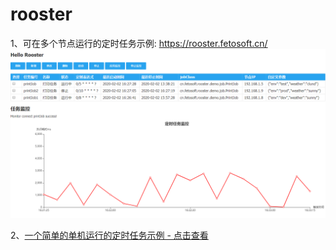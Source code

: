 # rooster
1、可在多个节点运行的定时任务示例:
https://rooster.fetosoft.cn/
![Image](https://github.com/gbinb/rooster/blob/master/rooster-demo/src/main/webapp/static/images/20200202163338.png)

2、[一个简单的单机运行的定时任务示例 - 点击查看](http://fetosoft.cn/archives/2021/08/14/321)
